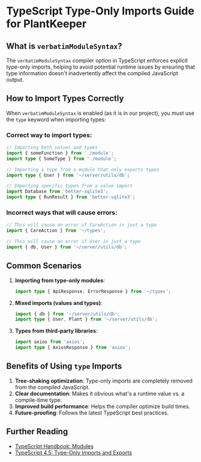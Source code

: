 # TypeScript Type-Only Imports Guide for PlantKeeper

## What is `verbatimModuleSyntax`?

The `verbatimModuleSyntax` compiler option in TypeScript enforces explicit type-only imports, helping to avoid potential runtime issues by ensuring that type information doesn't inadvertently affect the compiled JavaScript output.

## How to Import Types Correctly

When `verbatimModuleSyntax` is enabled (as it is in our project), you must use the `type` keyword when importing types:

### Correct way to import types:

```typescript
// Importing both values and types
import { someFunction } from './module';
import type { SomeType } from './module';

// Importing a type from a module that only exports types
import type { User } from '~/server/utils/db';

// Importing specific types from a value import
import Database from 'better-sqlite3';
import type { RunResult } from 'better-sqlite3';
```

### Incorrect ways that will cause errors:

```typescript
// This will cause an error if CareAction is just a type
import { CareAction } from '~/types';

// This will cause an error if User is just a type
import { db, User } from '~/server/utils/db';
```

## Common Scenarios

1. **Importing from type-only modules**:

   ```typescript
   import type { ApiResponse, ErrorResponse } from '~/types';
   ```

2. **Mixed imports (values and types)**:

   ```typescript
   import { db } from '~/server/utils/db';
   import type { User, Plant } from '~/server/utils/db';
   ```

3. **Types from third-party libraries**:
   ```typescript
   import axios from 'axios';
   import type { AxiosResponse } from 'axios';
   ```

## Benefits of Using `type` Imports

1. **Tree-shaking optimization**: Type-only imports are completely removed from the compiled JavaScript.
2. **Clear documentation**: Makes it obvious what's a runtime value vs. a compile-time type.
3. **Improved build performance**: Helps the compiler optimize build times.
4. **Future-proofing**: Follows the latest TypeScript best practices.

## Further Reading

- [TypeScript Handbook: Modules](https://www.typescriptlang.org/docs/handbook/modules.html)
- [TypeScript 4.5: Type-Only Imports and Exports](https://devblogs.microsoft.com/typescript/announcing-typescript-4-5/#type-modifiers-on-import-names)
